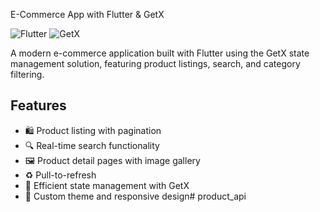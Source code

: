 E-Commerce App with Flutter & GetX

![Flutter](https://img.shields.io/badge/Flutter-%2302569B.svg?style=for-the-badge&logo=Flutter&logoColor=white)
![GetX](https://img.shields.io/badge/GetX-8.0%2B-brightgreen)

A modern e-commerce application built with Flutter using the GetX state management solution, featuring product listings, search, and category filtering.

## Features

- 🛍️ Product listing with pagination
- 🔍 Real-time search functionality
- 🖼️ Product detail pages with image gallery
- ♻️ Pull-to-refresh
- 💾 Efficient state management with GetX
- 🎨 Custom theme and responsive design# product_api
